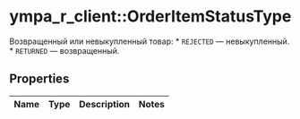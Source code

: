 # ympa_r_client::OrderItemStatusType

Возвращенный или невыкупленный товар:  * `REJECTED` — невыкупленный.  * `RETURNED` — возвращенный. 

## Properties
Name | Type | Description | Notes
------------ | ------------- | ------------- | -------------


